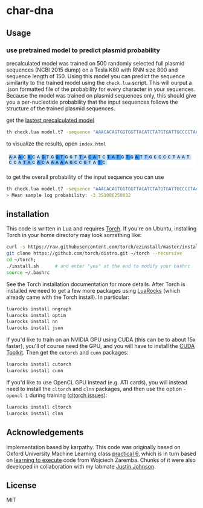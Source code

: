 
# char-dna

## Usage

### use pretrained model to predict plasmid probability

precalculated model was trained on 500 randomly selected full plasmid sequences (NCBI 2015 dump) on a Tesla K80 with RNN size 800 and sequence length of 150. Using this model you can predict the sequence similarity to the trained model using the `check.lua` script. This will ourput a .json formatted file of the probability for every character in your sequences. Because the model was trained on plasmid sequences only, this should give you a per-nucleotide probability that the input sequences follows the structure of the trained plasmid sequences. 

get the [lastest precalculated model](https://www.dropbox.com/s/rudzw859qxcl4wq/model.t7?dl=1)

```bash
th check.lua model.t7 -sequence "AAACACAGTGGTGGTTACATCTATGTGATTGCCCCTAATCCATACACAAAAAGCCGTATC" > sequence.json
```

to visualize the results, open `index.html` 

![ScreenShot](sample.jpg)

to get the overall probability of the input sequence you can use

```bash
th check.lua model.t7 -sequence "AAACACAGTGGTGGTTACATCTATGTGATTGCCCCTAATCCATACACAAAAAGCCGTATC" -overall 1 -log 1
> Mean sample log probability: -3.351086258032	
```

## installation

This code is written in Lua and requires [Torch](http://torch.ch/). If you're on Ubuntu, installing Torch in your home directory may look something like: 

```bash
curl -s https://raw.githubusercontent.com/torch/ezinstall/master/install-deps | bash
git clone https://github.com/torch/distro.git ~/torch --recursive
cd ~/torch; 
./install.sh      # and enter "yes" at the end to modify your bashrc
source ~/.bashrc
```

See the Torch installation documentation for more details. After Torch is installed we need to get a few more packages using [LuaRocks](https://luarocks.org/) (which already came with the Torch install). In particular:

```bash
luarocks install nngraph 
luarocks install optim
luarocks install nn
luarocks install json
```

If you'd like to train on an NVIDIA GPU using CUDA (this can be to about 15x faster), you'll of course need the GPU, and you will have to install the [CUDA Toolkit](https://developer.nvidia.com/cuda-toolkit). Then get the `cutorch` and `cunn` packages:

```bash
luarocks install cutorch
luarocks install cunn
```

If you'd like to use OpenCL GPU instead (e.g. ATI cards), you will instead need to install the `cltorch` and `clnn` packages, and then use the option `-opencl 1` during training ([cltorch issues](https://github.com/hughperkins/cltorch/issues)):

```bash
luarocks install cltorch
luarocks install clnn
```


## Acknowledgements

Implementation based by karpathy. This code was originally based on Oxford University Machine Learning class [practical 6](https://github.com/oxford-cs-ml-2015/practical6), which is in turn based on [learning to execute](https://github.com/wojciechz/learning_to_execute) code from Wojciech Zaremba. Chunks of it were also developed in collaboration with my labmate [Justin Johnson](http://cs.stanford.edu/people/jcjohns/).

## License

MIT
